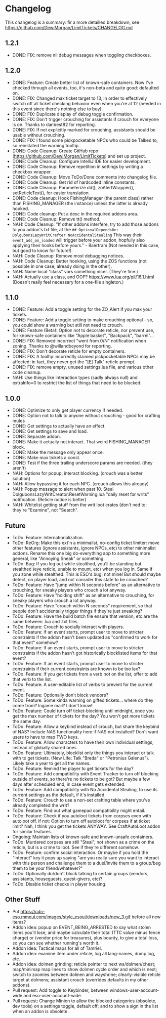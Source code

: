 Changelog
=========
This changelog is a summary: fir a more detailled breakdown, see https://github.com/DewiMorgan/LimitTickets/CHANGELOG.md

1.2.1
-----
* DONE: FIX: remove nil debug messages when toggling checkboxes.

1.2.0
-----
* DONE: Feature: Create better list of known-safe containers. Now I've checked through all events, too, it's non-beta and quite good: defaulted on.
* DONE: FIX: Changed max ticket target to 13, in order to effectively switch off all ticket checking behavior even when you're at 12 (needed in this event since there's nothing else to buy).
* DONE: FIX: Duplicate display of debug toggle confirmation.
* DONE: FIX: Don't trigger crouching for assistants if crouch for everyone is on. Thanks to danbest82 for reporting.
* DONE: FIX: If not explicitly marked for crouching, assistants should be usable without crouching.
* DONE: FIX: I found some pickpocketable NPCs who could be Talked to, so reinstated the warning tooltip.
* DONE: Code Cleanup: Create GitHub repo (https://github.com/DewiMorgan/LimitTickets) and set up project.
* DONE: Code Cleanup: Configure IntelliJ IDE for easier development.
* DONE: Code Cleanup: Remove repetition in settings by writing a checkbox wrapper.
* DONE: Code Cleanup: Move ToDo/Done comments into changelog file.
* DONE: Code Cleanup: Get rid of hardcoded inline constants.
* DONE: Code Cleanup: Parameterize dd(), zoAlertWrapper(), setReticleText(), for easier translation.
* DONE: Code cleanup: Hook FishingManager (the parent class) rather than FISHING_MANAGER (the instance) unless the latter is already hooked.
* DONE: Code cleanup: Put a desc in the required addons area.
* DONE: Code Cleanup: Remove tt() method.
* NAH: Code Cleanup: "If other addons interfere, try to add those addons to you addon's txt file, at the `## OptionalDependsOn: DolgubonsLazyWritCrafter NoAccidentalStealing`
  This way their `event_add_on_loaded` will trigger before your addon, hopfully also applying their hooks before yours." - Baertram (Not needed in this case, but good to know for future!)
* NAH: Code Cleanup: Remove most debugging notices.
* NAH: Code Cleanup: Better hooking, using the ZOS functions (not possible in one case, already doing in the other).
* NAH: Name local "class" vars something nicer. (They're fine.)
* NAH: Actually use a class, and OOP? https://www.lua.org/pil/16.1.html (Doesn't really feel necessary for a one-file singleton.)

1.1.0
-----
* DONE: Feature: Add a toggle setting for the ZO_Alert if you max your tickets.
* DONE: Feature: Add a toggle setting to make crouching optional - so, you could show a warning but still not need to crouch.
* DONE: Feature (Beta): Option not to decorate reticle, nor prevent use, for known-safe containers like "Apple basket", "Backpack", "barrel"...
* DONE: FIX: Removed incorrect "went from 0/N" notification when zoning. Thanks to @willandbeyond for reporting.
* DONE: FIX: Don't decorate reticle for empty containers.
* DONE: FIX: A tooltip incorrectly claimed pickpocketable NPCs may be affected: in fact, they never get the "[E] Talk" reticle prompt.
* DONE: FIX: remove empty, unused settings.lua file, and various other code cleanup.
* NAH: Use things like interaction types (sadly always null) and extraInfo=0 to restrict the list of things that need to be blocked.

1.0.0
-----
* DONE: Optimize to only get player currency if needed.
* DONE: Option not to talk to anyone without crouching - good for crafting mules
* DONE: Get settings to actually have an effect.
* DONE: Get settings to save and load.
* DONE: Separate addon.
* DONE: Make it actually not interact. That weird FISHING_MANAGER block.
* DONE: Make the message only appear once.
* DONE: Make max tickets a const.
* DONE: Test if the three trailing underscore params are needed. (they aren't)
* NAH: Options for popup, interact blocking. (crouch was a better solution)
* NAH: Allow bypassing it for each NPC. (crouch allows this already)
* NAH: Popup message to alert when past 10. Steal DolgubonsLazyWritCreator:ResetWarning.lua "daily reset for writs" notification. (Reticle notice is better)
* NAH: Whitelist getting stuff from the writ loot crates (don't ned to: they're "Examine", not "Search".

Future
------
* ToDo: Feature: Internationalization.
* ToDo: ReOrg: Make this ext'n a minimalist, no-config ticket limiter: move other features (ignore assistants, ignore NPCs, etc) to other minimalist addons. Rename this one big do-everything app to something more general, like "Annoying Sneak" or something.
* ToDo: Bug: If you log out while stealthed, you'll be standing but stealthed (eye reticle, unable to mount, etc) when you log in. Same if you zone while stealthed. This is ESO's bug, not mine! But should maybe detect, on player load, and not consider this state to be crouched?
* ToDo: Feature: Have "jump within N seconds before" as an alternative to crouching, for sneaky players who crouch a lot anyway.
* ToDo: Feature: Have "holding shift" as an alternative to crouching, for sneaky players who crouch a lot anyway.
* ToDo: Feature: Have "crouch within N seconds" requirement, so that people don't accidentally trigger things if they're just sneaking?
* ToDo: Feature: Have the build batch file ensure that version, etc are the same between .lua and .txt files.
* ToDo: Feature: Crouch to socially interact with players.
* ToDo: Feature: If an event starts, prompt user to move to stricter constraints if the addon hasn't been updated as "confirmed to work for that event" somehow?
* ToDo: Feature: If an event starts, prompt user to move to stricter constraints if the addon hasn't got historically blocklisted items for that event?
* ToDo: Feature: If an event starts, prompt user to move to stricter constraints if their current constraints are known to be too lax?
* ToDo: Feature: If you get tickets from a verb not on the list, offer to add that verb to the list.
* ToDo: Feature: A user-editable list of verbs to prevent for the current event.
* ToDo: Feature: Optionally don't block vendors?
* ToDo: Feature: Some kinda warning on gifted tickets... where do they come from? Ingame mail? I don't know!
* ToDo: Feature: Could turn off ticket-blocking until midnight, once you get the max number of tickets for the day? You won't get more tickets the same day.
* ToDo: Feature: Allow a keybind instead of crouch, but share the keybind of NAS? Include NAS functionality here if NAS not installed? Don't want users to have to map TWO keys.
* ToDo: Feature: Allow characters to have their own individual settings, instead of globally shared ones.
* ToDo: Feature: Ultimately, blocklist only the things you interact or talk with to get tickets. (New Life: Talk "Breda" or "Petronius Galenus"). Likely take a year to get all the names.
* ToDo: Feature: Remind the player to get tickets for the day?
* ToDo: Feature: Add compatibility with Event Tracker to turn off blocking outside of events, so there're no tickets to be got? But maybe a few days after scheduled end, in case event gets extended.
* ToDo: Feature: Add compatibility with No Accidental Stealing, to use its current settings as the default, if it's installed.
* ToDo: Feature: Crouch to use a non-set crafting table where you've already completed the writ?
* ToDo: Feature: Find out what gamepad compatibility might entail.
* ToDo: Feature: Check if you autoloot tickets from corpses even with autoloot off. If not: Option to turn off autoloot for corpses if at ticket limit? Nah, I think you get the tickets ANYWAY. See CraftAutoLoot addon for similar features.
* Ongoing: Maintain lists of known-safe and known-unsafe containers.
* ToDo: Murdered corpses are still "Steal", not shown as a crime on the reticle, but is a crime to loot. See if they're different somehow.
* ToDo: Feature: confirm social interaction. Or maybe if you hold the "interact" key it pops up saying "are you really sure you want to interact with this person and challenge them to a duel/invite them to a group/beg them to be your friend/whatever?"
* ToDo: Optionally do/don't block talking to certain groups (vendors, assistants, houseguests, quest-givers, etc)?
* ToDo: Disable ticket checks in player housing.

Other Stuff
-----------
* Put https://cdn-eso.mmoui.com/images/style_esoui/downloads/new_3.gif before all new items?
* Addon idea: popup on EVENT_BEING_ARRESTED to say what stolen items you'll lose, and maybe calculate their total (TTC value minus fence charge) or (vendor price for treasures), plus bounty, to give a total loss, so you can see whether running's worth it.
* Addon idea: Tactical maps for all of Tamriel.
* Addon idea: examine item under reticle, log all lang-names, dump log, etc.
* Addon idea: dolmen grinding: reticle pointer to next ws/dolmen/chest; map/minimap map lines to show dolmen cycle order and which is next; switch to zoomies between dolmen and wayshrine; clearly-visible reticle target at dolmens; assistant crouch (overrides defaults in my other addons).
* Pull request: Add toggle to Keybinder, between windows-user-account-wide and eso-user-account-wide.
* Pull request: Change Minion to allow the blocked categories (obsolete, dev tools) on a settings toggle, default off; and to show a sign in the list when an addon is obsolete.
